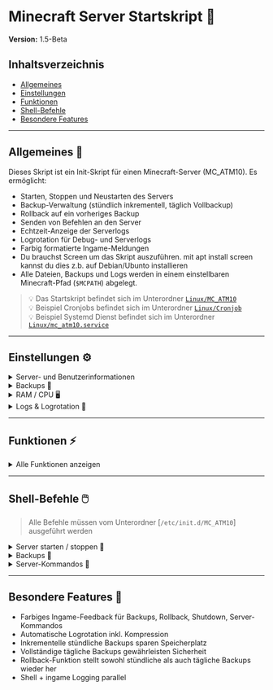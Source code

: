 # Minecraft Server Startskript 🚀

**Version:** 1.5-Beta

## Inhaltsverzeichnis
- [Allgemeines](#allgemeines)
- [Einstellungen](#einstellungen)
- [Funktionen](#funktionen)
- [Shell-Befehle](#shell-befehle)
- [Besondere Features](#besondere-features)

---

## Allgemeines 📝
Dieses Skript ist ein Init-Skript für einen Minecraft-Server (MC_ATM10). Es ermöglicht:

- Starten, Stoppen und Neustarten des Servers  
- Backup-Verwaltung (stündlich inkrementell, täglich Vollbackup)  
- Rollback auf ein vorheriges Backup  
- Senden von Befehlen an den Server  
- Echtzeit-Anzeige der Serverlogs  
- Logrotation für Debug- und Serverlogs  
- Farbig formatierte Ingame-Meldungen  
- Du brauchst Screen um das Skript auszuführen. mit apt install screen kannst du dies z.b. auf Debian/Ubunto installieren
- Alle Dateien, Backups und Logs werden in einem einstellbaren Minecraft-Pfad (`$MCPATH`) abgelegt.

> 💡 Das Startskript befindet sich im Unterordner [`Linux/MC_ATM10`](Linux/MC_ATM10)  
> 💡 Beispiel Cronjobs befindet sich im Unterordner [`Linux/Cronjob`](Linux/Cronjob)  
> 💡 Beispiel Systemd Dienst befindet sich im Unterordner [`Linux/mc_atm10.service`](Linux/mc_atm10.service)

---

## Einstellungen ⚙️
<details>
<summary>Server- und Benutzerinformationen</summary>

| Variable        | Beschreibung |
|-----------------|--------------|
| `SERVICE`       | Name des Server-Startskripts oder der JAR-Datei (`MC_ATM10`) |
| `SCREENNAME`    | Name der Screen-Session (`MC_ATM10`) |
| `USERNAME`      | Linux-User unter dem der Server läuft (`mc`) |
| `SERVER_NAME`   | Name, der in Ingame-Meldungen angezeigt wird (`Taracraft`) |
| `WORLD`         | Name der Minecraft-Welt (`Tara`) |
| `MCPATH`        | Root-Pfad des Servers (`/home/mc/ATM10/`) |

</details>

<details>
<summary>Backups 💾</summary>

| Variable               | Beschreibung |
|------------------------|--------------|
| `BACKUPPATH_HOURLY`    | Pfad für stündliche Backups |
| `BACKUPPATH_DAILY`     | Pfad für tägliche Backups |

</details>

<details>
<summary>RAM / CPU 🖥️</summary>

- `MINHEAP`, `MAXHEAP`, `CPU_COUNT`

</details>

<details>
<summary>Logs & Logrotation 📂</summary>

| Variable                     | Beschreibung |
|-------------------------------|--------------|
| `LOGS_DIR`                    | `$MCPATH/logs` |
| `DEBUG_LOG`                   | `debug.log` im Minecraft-Log-Verzeichnis |
| `DEBUG_LOG_RETENTION_DAYS`    | Alte Debug-Logs nach X Tagen löschen |
| `SERVER_LOG_RETENTION_DAYS`   | Alte Server-Logs nach X Tagen löschen |

</details>

---

## Funktionen ⚡
<details>
<summary>Alle Funktionen anzeigen</summary>

### a) Helpers 🛠️
- `log()`: schreibt sowohl in die Shell als auch optional in `debug.log`  
- `as_user()`: führt Befehle als Minecraft-Benutzer aus  
- `mc_tell(color, msg)`: sendet farbige Nachrichten an alle Spieler ingame  
- `ensure_dir(path, label)`: prüft, ob ein Verzeichnis existiert, erstellbar und beschreibbar ist  

### b) Serververwaltung 🖥️
- `mc_start()`: Startet den Server in einer Screen-Session  
- `mc_stop()`: Stoppt den Server sauber, inkl. Countdown, speichert die Welt  
- `mc_saveoff() / mc_saveon()`: Schaltet die Welt auf Read-Only bzw. wieder Read-Write  

### c) Backups 💾
<details>
<summary>Stündlich (inkrementell) ⏰</summary>

- `mc_backup_hourly()`  
  - Nutzt `tar --listed-incremental` mit Snapshot-Datei (`*.snar`)  
  - Komprimiert mit `gzip`  
  - Alte Backups >24h werden gelöscht  
  - Meldungen ingame und in Shell

</details>

<details>
<summary>Täglich (Vollbackup) 📅</summary>

- `mc_backup_daily()`  
  - Vollbackup der Welt + Serverdateien  
  - Komprimiert mit `gzip`  
  - Alte Backups >30 Tage werden gelöscht  
  - Meldungen ingame und in Shell

</details>

<details>
<summary>Backup Wrapper 🔄</summary>

- `mc_backup()`: führt Logrotation durch (`rotate_logs`), stündliches Backup, prüft tägliches Backup

</details>

### d) Rollback ↩️
<details>
<summary>Rollback-Funktion</summary>

- `mc_rollback()`: interaktive Auswahl des Backups  
  - Stoppt Server, entpackt Backup, startet Server wieder  
  - Meldungen ingame und in Shell

</details>

### e) Logrotation 📂
<details>
<summary>Logs rotieren</summary>

- `rotate_logs()`: komprimiert `debug.log` und alle `.log` im Minecraft-Log-Verzeichnis nach Datum (`YYYY-MM-DD.log.gz`)  
- Alte Logs werden automatisch nach konfigurierten Tagen gelöscht

</details>

### f) Server-Kommandos 💬
<details>
<summary>Server-Kommandos</summary>

- `mc_command("command")`: sendet Befehle an die Screen-Session (`/say Hello`)  
- `mc_listen()`: Echtzeit-Tail der `latest.log`

</details>

</details>

---

## Shell-Befehle 🖱️
> Alle Befehle müssen vom Unterordner [`/etc/init.d/MC_ATM10`] ausgeführt werden

<details>
<summary>Server starten / stoppen 🚀</summary>

| Befehl  | Beschreibung |
|---------|--------------|
| `./MC_ATM10 start` | Startet den Server |
| `./MC_ATM10 stop`  | Stoppt den Server sauber |
| `./MC_ATM10 restart` | Stoppt und startet den Server |
| `./MC_ATM10 status` | Prüft, ob der Server läuft |

</details>

<details>
<summary>Backups 💾</summary>

| Befehl  | Beschreibung |
|---------|--------------|
| `./MC_ATM10 backup` | Führt stündliches + tägliches Backup aus |
| `./MC_ATM10 rollback` | Interaktive Wiederherstellung eines Backups |

</details>

<details>
<summary>Server-Kommandos 💬</summary>

| Befehl                | Beschreibung |
|-----------------------|--------------|
| `./MC_ATM10 command "..."` | Sendet einen Befehl ingame |
| `./MC_ATM10 listen`        | Echtzeit-Tail der Serverlogs |

</details>

---

## Besondere Features 🌟
- Farbiges Ingame-Feedback für Backups, Rollback, Shutdown, Server-Kommandos  
- Automatische Logrotation inkl. Kompression  
- Inkrementelle stündliche Backups sparen Speicherplatz  
- Vollständige tägliche Backups gewährleisten Sicherheit  
- Rollback-Funktion stellt sowohl stündliche als auch tägliche Backups wieder her  
- Shell + ingame Logging parallel
